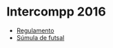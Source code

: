 # Intercompp 2016

- [Regulamento](https://drive.google.com/file/d/12_IKJAZetUqCHFLDmv4IFONIKqVKYroe/view)
- [Súmula de futsal](https://drive.google.com/file/d/1f8esLPTV2x1ceUizc22kIU7jT7a3fKG9/view)
